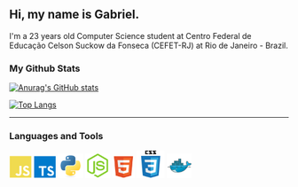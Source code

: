  

## **Hi, my name is Gabriel.** ## 

I'm a 23 years old Computer Science student at Centro Federal de Educação Celson Suckow da Fonseca (CEFET-RJ) at Rio de Janeiro - Brazil.  

### **My Github Stats** ###


[![Anurag's GitHub stats](https://github-readme-stats.vercel.app/api?username=grocre&theme=prussian)](https://github.com/anuraghazra/github-readme-stats)

[![Top Langs](https://github-readme-stats.vercel.app/api/top-langs/?username=grocre&layout=compact&hide=jupyter%20Notebook,CSS&theme=prussian)](https://github.com/anuraghazra/github-readme-stats)

***

### **Languages and Tools** ###

<div style="display: inline_block">
 <img src=https://raw.githubusercontent.com/devicons/devicon/master/icons/javascript/javascript-plain.svg width='40' height='40'>
 <img src=https://raw.githubusercontent.com/devicons/devicon/master/icons/typescript/typescript-plain.svg width='40' height='40'>
 <img src=https://raw.githubusercontent.com/devicons/devicon/master/icons/python/python-original.svg width='45' height='45'>
 <img src=https://raw.githubusercontent.com/devicons/devicon/master/icons/nodejs/nodejs-original.svg width='45' height='45'>
 <img src=https://raw.githubusercontent.com/devicons/devicon/master/icons/html5/html5-original.svg width='40'height='40'>
 <img src=https://raw.githubusercontent.com/devicons/devicon/master/icons/css3/css3-original-wordmark.svg width='50'height='50'>
 <img src=https://raw.githubusercontent.com/devicons/devicon/master/icons/docker/docker-original.svg width='45' height='45'>
</div>



